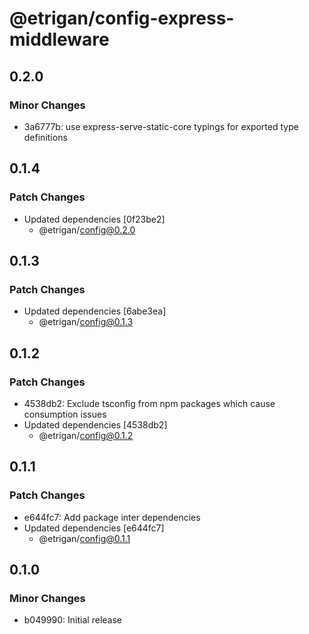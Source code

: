 # @etrigan/config-express-middleware

## 0.2.0

### Minor Changes

- 3a6777b: use express-serve-static-core typings for exported type definitions

## 0.1.4

### Patch Changes

- Updated dependencies [0f23be2]
  - @etrigan/config@0.2.0

## 0.1.3

### Patch Changes

- Updated dependencies [6abe3ea]
  - @etrigan/config@0.1.3

## 0.1.2

### Patch Changes

- 4538db2: Exclude tsconfig from npm packages which cause consumption issues
- Updated dependencies [4538db2]
  - @etrigan/config@0.1.2

## 0.1.1

### Patch Changes

- e644fc7: Add package inter dependencies
- Updated dependencies [e644fc7]
  - @etrigan/config@0.1.1

## 0.1.0

### Minor Changes

- b049990: Initial release
